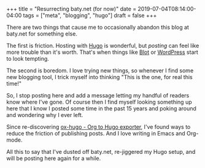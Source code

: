 +++
title = "Resurrecting baty.net (for now)"
date = 2019-07-04T08:14:00-04:00
tags = ["meta", "blogging", "hugo"]
draft = false
+++

There are two things that cause me to occasionally abandon this blog at baty.net for something else.

The first is friction. Hosting with [Hugo](https://gohugo.io) is wonderful, but _posting_ can feel like more trouble than it's worth. That's when things like [Blot](https://blot.im) or [WordPress](https://wordpress.org/) start to look tempting.

The second is boredom. I love trying new things, so whenever I find some new blogging tool, I trick myself into thinking "This is the one, for real this time!"

So, I stop posting here and add a message letting my handful of readers know where I've gone. Of course then I find myself looking something up here that I know I posted some time in the past 15 years and poking around and wondering why I ever left.

Since re-discovering [ox-hugo - Org to Hugo exporter](https://ox-hugo.scripter.co), I've found ways to reduce the friction of publishing posts. And I love writing in Emacs and Org-mode.

All this to say that I've dusted off baty.net, re-jiggered my Hugo setup, and will be posting here again for a while.
